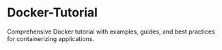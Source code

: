# Docker-Tutorial
Comprehensive Docker tutorial with examples, guides, and best practices for containerizing applications.
